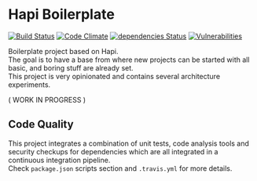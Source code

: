 # Hapi Boilerplate
[![Build Status](https://travis-ci.org/vitorsalgado/hapi-boilerplate.svg?branch=master)](https://travis-ci.org/vitorsalgado/hapi-boilerplate)
[![Code Climate](https://codeclimate.com/github/vitorsalgado/hapi-boilerplate/badges/gpa.svg)](https://codeclimate.com/github/vitorsalgado/hapi-boilerplate)
[![dependencies Status](https://david-dm.org/vitorsalgado/hapi-boilerplate/status.svg)](https://david-dm.org/vitorsalgado/hapi-boilerplate)
[![Vulnerabilities](https://snyk.io/test/github/vitorsalgado/hapi-boilerplate/badge.svg)](https://snyk.io/test/github/vitorsalgado/hapi-boilerplate)

Boilerplate project based on Hapi.  
The goal is to have a base from where new projects can be started with all basic, and boring stuff are already set.  
This project is very opinionated and contains several architecture experiments.

( WORK IN PROGRESS )

## Code Quality
This project integrates a combination of unit tests, code analysis tools and security checkups for dependencies which are all integrated in a 
continuous integration pipeline.  
Check `package.json` scripts section and `.travis.yml` for more details. 